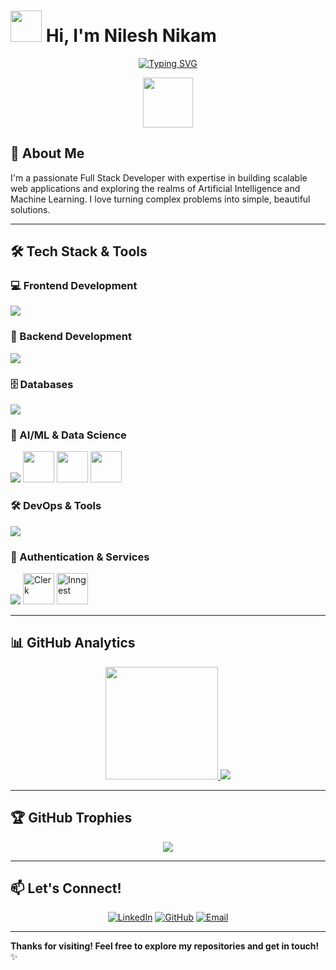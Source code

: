 # <picture><img src="https://github.com/7oSkaaa/7oSkaaa/blob/main/Images/about_me.gif?raw=true" width="50px"></picture> Hi, I'm Nilesh Nikam

<div align="center">
  
[![Typing SVG](https://readme-typing-svg.herokuapp.com?font=Fira+Code&size=28&duration=4000&pause=1000&color=00FF00&center=true&vCenter=true&width=600&lines=Full+Stack+Developer;AI+%2F+ML+Enthusiast;Problem+Solver)](https://git.io/typing-svg)

<img src="https://media.giphy.com/media/WUlplcMpOCEmTGBtBW/giphy.gif" width="80">

</div>

## 🚀 About Me

I'm a passionate Full Stack Developer with expertise in building scalable web applications and exploring the realms of Artificial Intelligence and Machine Learning. I love turning complex problems into simple, beautiful solutions.

---

## 🛠️ Tech Stack & Tools

### 💻 Frontend Development
<p>
  <img src="https://skillicons.dev/icons?i=html,css,tailwind,js,ts,react,nextjs,redux&perline=8" />
</p>

### 🔧 Backend Development
<p>
  <img src="https://skillicons.dev/icons?i=nodejs,express,fastapi,python&perline=5" />
</p>

### 🗄️ Databases
<p>
  <img src="https://skillicons.dev/icons?i=mongodb,mysql&perline=3" />
</p>

### 🤖 AI/ML & Data Science
<p>
  <img src="https://skillicons.dev/icons?i=tensorflow&perline=2" />
  <img src="https://cdn.jsdelivr.net/gh/devicons/devicon/icons/pandas/pandas-original.svg" width="50" height="50" />
  <img src="https://cdn.jsdelivr.net/gh/devicons/devicon/icons/jupyter/jupyter-original.svg" width="50" height="50" />
  <img src="https://cdn.jsdelivr.net/gh/devicons/devicon/icons/numpy/numpy-original.svg" width="50" height="50" />
</p>

### 🛠️ DevOps & Tools
<p>
  <img src="https://skillicons.dev/icons?i=git,github,vercel,postman,figma,linux,vscode&perline=6" />
</p>

### 🔐 Authentication & Services
<p>
  <img src="https://skillicons.dev/icons?i=firebase&perline=1" />
  <!-- Custom icons for Clerk and Inngest -->
  <img src="https://img.icons8.com/color/48/000000/security-configuration.png" width="50" height="50" title="Clerk"/>
  <img src="https://img.icons8.com/color/48/000000/workflow.png" width="50" height="50" title="Inngest"/>
</p>

---

## 📊 GitHub Analytics

<div align="center">
  
<!-- GitHub Stats Cards -->
<a href="https://github.com/nilesh1115">
  <!--<img height="180em" src="https://github-readme-stats.vercel.app/api?username=nilesh1115&show_icons=true&theme=radical&include_all_commits=true&count_private=true&hide_border=true" />
   <img height="180em" src="https://github-readme-stats.vercel.app/api/top-langs/?username=nilesh1115&layout=compact&langs_count=8&theme=radical&hide_border=true" /> -->
</a>

<!-- GitHub Streak Stats -->
<a href="https://github.com/nilesh1115">
  <img height="180em" src="https://github-readme-streak-stats.herokuapp.com/?user=nilesh1115&theme=radical&hide_border=true" />
</a>

<!-- GitHub Activity Graph -->
<a href="https://github.com/nilesh1115">
  <img src="https://github-readme-activity-graph.vercel.app/graph?username=nilesh1115&theme=react-dark&bg_color=0D1117&hide_border=true&area=true" />
</a>

</div>

---

## 🏆 GitHub Trophies

<div align="center">
  
![](https://github-profile-trophy.vercel.app/?username=nilesh1115&theme=radical&no-frame=true&no-bg=false&margin-w=15&margin-h=15&row=2&column=4)

</div>

---


## 📫 Let's Connect!

<div align="center">

[![LinkedIn](https://img.shields.io/badge/LinkedIn-%230077B5.svg?style=for-the-badge&logo=linkedin&logoColor=white)](https://www.linkedin.com/in/nilesh-nikam-99b338214/)
[![GitHub](https://img.shields.io/badge/GitHub-%23121011.svg?style=for-the-badge&logo=github&logoColor=white)](https://github.com/nilesh1115)
[![Email](https://img.shields.io/badge/Email-D14836?style=for-the-badge&logo=gmail&logoColor=white)](mailto:nileshnikam0501@example.com)

</div>

---

**Thanks for visiting! Feel free to explore my repositories and get in touch!** ✨
